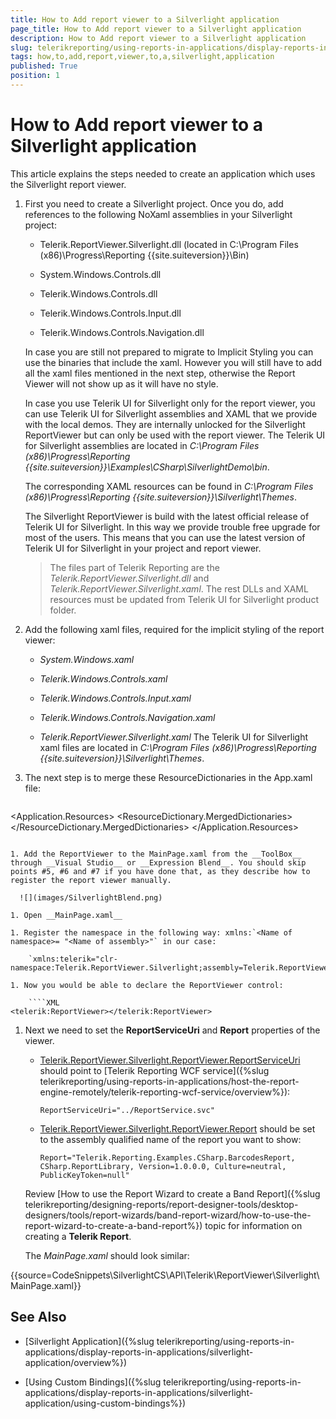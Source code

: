 ```yaml
---
title: How to Add report viewer to a Silverlight application
page_title: How to Add report viewer to a Silverlight application 
description: How to Add report viewer to a Silverlight application
slug: telerikreporting/using-reports-in-applications/display-reports-in-applications/silverlight-application/how-to-add-report-viewer-to-a-silverlight-application
tags: how,to,add,report,viewer,to,a,silverlight,application
published: True
position: 1
---
```


# How to Add report viewer to a Silverlight application

This article explains the steps needed to create an application which uses the Silverlight report viewer. 

1. First you need to create a Silverlight project. Once you do, add references to the following NoXaml assemblies in your Silverlight project: 

	+ Telerik.ReportViewer.Silverlight.dll  (located in C:\Program Files (x86)\Progress\Reporting {{site.suiteversion}}\Bin) 
	
	+ System.Windows.Controls.dll
	
	+ Telerik.Windows.Controls.dll
	
	+ Telerik.Windows.Controls.Input.dll
	
	+ Telerik.Windows.Controls.Navigation.dll 
	
	In case you are still not prepared to migrate to Implicit Styling you can use the binaries that include the xaml. However you will still have to add all the xaml files mentioned in the next step, otherwise the Report Viewer will not show up as it will have no style. 
	
	In case you use Telerik UI for Silverlight only for the report viewer, you can use Telerik UI for Silverlight assemblies and XAML that we provide with the local demos. They are internally unlocked for the Silverlight ReportViewer but can only be used with the report viewer. The Telerik UI for Silverlight assemblies are located in _C:\Program Files (x86)\Progress\Reporting {{site.suiteversion}}\Examples\CSharp\SilverlightDemo\bin_. 
	
	The corresponding XAML resources can be found in _C:\Program Files (x86)\Progress\Reporting {{site.suiteversion}}\Silverlight\Themes_. 
	
	The Silverlight ReportViewer is build with the latest official release of Telerik UI for Silverlight. In this way we provide trouble free upgrade for most of the users. This means that you can use the latest version of Telerik UI for Silverlight in your project and report viewer. 

	>The files part of Telerik Reporting are the _Telerik.ReportViewer.Silverlight.dll_ and _Telerik.ReportViewer.Silverlight.xaml_. The rest DLLs and XAML resources must be updated from Telerik UI for Silverlight product folder. 

1. Add the following xaml files, required for the implicit styling of the report viewer: 

	+ *System.Windows.xaml* 
	
	+ *Telerik.Windows.Controls.xaml* 
	
	+ *Telerik.Windows.Controls.Input.xaml* 
	
	+ *Telerik.Windows.Controls.Navigation.xaml* 
	
	+ *Telerik.ReportViewer.Silverlight.xaml* The Telerik UI for Silverlight xaml files are located in _C:\Program Files (x86)\Progress\Reporting {{site.suiteversion}}\Silverlight\Themes_. 

1. The next step is to merge these ResourceDictionaries in the App.xaml file:

	````XML
<Application x:Class="SilverlightApplication1.App"
			xmlns="http://schemas.microsoft.com/winfx/2006/xaml/presentation"
			xmlns:x="http://schemas.microsoft.com/winfx/2006/xaml"
			>
	 <Application.Resources>
	   <ResourceDictionary>
		 <ResourceDictionary.MergedDictionaries>
		   <ResourceDictionary Source="/SilverlightApplication1;component/Themes/System.Windows.xaml"/>
		   <ResourceDictionary Source="/SilverlightApplication1;component/Themes/Telerik.Windows.Controls.xaml"/>
		   <ResourceDictionary Source="/SilverlightApplication1;component/Themes/Telerik.Windows.Controls.Input.xaml"/>
		   <ResourceDictionary Source="/SilverlightApplication1;component/Themes/Telerik.Windows.Controls.Navigation.xaml"/>
		   <ResourceDictionary Source="/SilverlightApplication1;component/Themes/Telerik.ReportViewer.Silverlight.xaml"/>
		 </ResourceDictionary.MergedDictionaries>
	   </ResourceDictionary>
	 </Application.Resources>
	</Application>
````

1. Add the ReportViewer to the MainPage.xaml from the __ToolBox__ through __Visual Studio__ or __Expression Blend__. You should skip points #5, #6 and #7 if you have done that, as they describe how to register the report viewer manually. 

  ![](images/SilverlightBlend.png)

1. Open __MainPage.xaml__ 

1. Register the namespace in the following way: xmlns:`<Name of namespace>= "<Name of assembly>"` in our case: 

	`xmlns:telerik="clr-namespace:Telerik.ReportViewer.Silverlight;assembly=Telerik.ReportViewer.Silverlight"`

1. Now you would be able to declare the ReportViewer control: 
    
	````XML
<telerik:ReportViewer></telerik:ReportViewer>
````

1. Next we need to set the __ReportServiceUri__ and __Report__ properties of the viewer. 

	* [Telerik.ReportViewer.Silverlight.ReportViewer.ReportServiceUri](/reporting/api/Telerik.ReportViewer.Silverlight.ReportViewer#Telerik_ReportViewer_Silverlight_ReportViewer_ReportServiceUri) should point to [Telerik Reporting WCF service]({%slug telerikreporting/using-reports-in-applications/host-the-report-engine-remotely/telerik-reporting-wcf-service/overview%}): 
	
		`ReportServiceUri="../ReportService.svc"` 
		
	* [Telerik.ReportViewer.Silverlight.ReportViewer.Report](/reporting/api/Telerik.ReportViewer.Silverlight.ReportViewer#Telerik_ReportViewer_Silverlight_ReportViewer_Report) should be set to the assembly qualified name of the report you want to show: 
	
	  `Report="Telerik.Reporting.Examples.CSharp.BarcodesReport, CSharp.ReportLibrary, Version=1.0.0.0, Culture=neutral, PublicKeyToken=null"`
	
	Review [How to use the Report Wizard to create a Band Report]({%slug telerikreporting/designing-reports/report-designer-tools/desktop-designers/tools/report-wizards/band-report-wizard/how-to-use-the-report-wizard-to-create-a-band-report%}) topic for information on creating a __Telerik Report__. 
	
	The _MainPage.xaml_ should look similar: 

{{source=CodeSnippets\SilverlightCS\API\Telerik\ReportViewer\Silverlight\MainPage.xaml}}


## See Also

* [Silverlight Application]({%slug telerikreporting/using-reports-in-applications/display-reports-in-applications/silverlight-application/overview%})

* [Using Custom Bindings]({%slug telerikreporting/using-reports-in-applications/display-reports-in-applications/silverlight-application/using-custom-bindings%})
